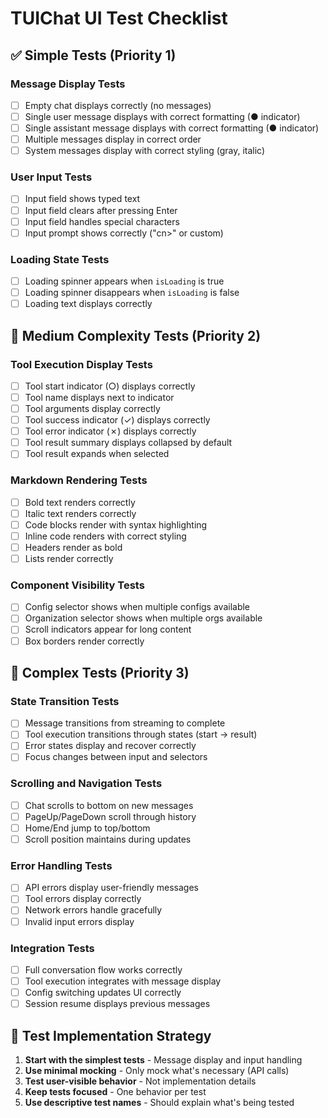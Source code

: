 # TUIChat UI Test Checklist

## ✅ Simple Tests (Priority 1)

### Message Display Tests

- [ ] Empty chat displays correctly (no messages)
- [ ] Single user message displays with correct formatting (● indicator)
- [ ] Single assistant message displays with correct formatting (● indicator)
- [ ] Multiple messages display in correct order
- [ ] System messages display with correct styling (gray, italic)

### User Input Tests

- [ ] Input field shows typed text
- [ ] Input field clears after pressing Enter
- [ ] Input field handles special characters
- [ ] Input prompt shows correctly ("cn>" or custom)

### Loading State Tests

- [ ] Loading spinner appears when `isLoading` is true
- [ ] Loading spinner disappears when `isLoading` is false
- [ ] Loading text displays correctly

## 📝 Medium Complexity Tests (Priority 2)

### Tool Execution Display Tests

- [ ] Tool start indicator (○) displays correctly
- [ ] Tool name displays next to indicator
- [ ] Tool arguments display correctly
- [ ] Tool success indicator (✓) displays correctly
- [ ] Tool error indicator (✗) displays correctly
- [ ] Tool result summary displays collapsed by default
- [ ] Tool result expands when selected

### Markdown Rendering Tests

- [ ] Bold text renders correctly
- [ ] Italic text renders correctly
- [ ] Code blocks render with syntax highlighting
- [ ] Inline code renders with correct styling
- [ ] Headers render as bold
- [ ] Lists render correctly

### Component Visibility Tests

- [ ] Config selector shows when multiple configs available
- [ ] Organization selector shows when multiple orgs available
- [ ] Scroll indicators appear for long content
- [ ] Box borders render correctly

## 🔧 Complex Tests (Priority 3)

### State Transition Tests

- [ ] Message transitions from streaming to complete
- [ ] Tool execution transitions through states (start → result)
- [ ] Error states display and recover correctly
- [ ] Focus changes between input and selectors

### Scrolling and Navigation Tests

- [ ] Chat scrolls to bottom on new messages
- [ ] PageUp/PageDown scroll through history
- [ ] Home/End jump to top/bottom
- [ ] Scroll position maintains during updates

### Error Handling Tests

- [ ] API errors display user-friendly messages
- [ ] Tool errors display correctly
- [ ] Network errors handle gracefully
- [ ] Invalid input errors display

### Integration Tests

- [ ] Full conversation flow works correctly
- [ ] Tool execution integrates with message display
- [ ] Config switching updates UI correctly
- [ ] Session resume displays previous messages

## 🎯 Test Implementation Strategy

1. **Start with the simplest tests** - Message display and input handling
2. **Use minimal mocking** - Only mock what's necessary (API calls)
3. **Test user-visible behavior** - Not implementation details
4. **Keep tests focused** - One behavior per test
5. **Use descriptive test names** - Should explain what's being tested
